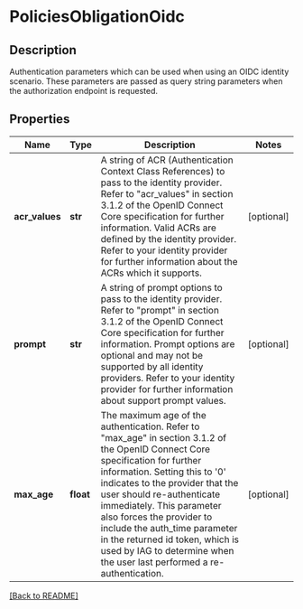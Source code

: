 # PoliciesObligationOidc

## Description

Authentication parameters which can be used when using an OIDC identity scenario. These parameters are passed as query string parameters when the authorization endpoint is requested.


## Properties

Name | Type | Description | Notes
------------ | ------------- | ------------- | -------------
**acr\_values** | **str** | A string of ACR (Authentication Context Class References) to pass to the identity provider. Refer to \"acr\_values\" in section 3.1.2 of the OpenID Connect Core specification for further information. Valid ACRs are defined by the identity provider. Refer to your identity provider for further information about the ACRs which it supports.  | [optional] 
**prompt** | **str** | A string of prompt options to pass to the identity provider. Refer to \"prompt\" in section 3.1.2 of the OpenID Connect Core specification for further information. Prompt options are optional and may not be supported by all identity providers. Refer to your identity provider for further information about support prompt values.  | [optional] 
**max\_age** | **float** | The maximum age of the authentication. Refer to  \"max\_age\" in section 3.1.2 of the OpenID Connect Core  specification for further information. Setting this to &#39;0&#39; indicates to the provider that the user should re-authenticate immediately. This  parameter also forces the provider to include the auth\_time parameter in the returned id token, which is used by IAG to determine when the user last performed a re-authentication.  | [optional] 

[[Back to README]](../README.md)



